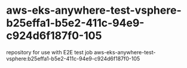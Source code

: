 # aws-eks-anywhere-test-vsphere-b25effa1-b5e2-411c-94e9-c924d6f187f0-105
repository for use with E2E test job aws-eks-anywhere-test-vsphere:b25effa1-b5e2-411c-94e9-c924d6f187f0-105
